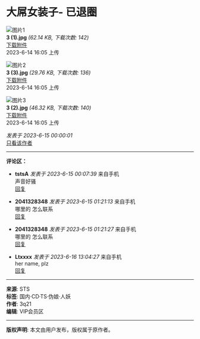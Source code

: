 # 大屌女装子- 已退圈

![图片1](data/attachment/forum/202306/14/160516k6xla15acq6c22ia.jpg)  
**3 (1).jpg** _(62.14 KB, 下载次数: 142)_  
[下载附件](forum.php?mod=attachment&aid=MjYwMDF8OTgzMDJhMDd8MTczNjgzOTUwMXwwfDkyNDc%3D&nothumb=yes)  
2023-6-14 16:05 上传  

![图片2](data/attachment/forum/202306/14/160516emnmlldnrdgwhrof.jpg)  
**3 (3).jpg** _(29.76 KB, 下载次数: 136)_  
[下载附件](forum.php?mod=attachment&aid=MjYwMDB8OTU0YjdhYTN8MTczNjgzOTUwMXwwfDkyNDc%3D&nothumb=yes)  
2023-6-14 16:05 上传  

![图片3](data/attachment/forum/202306/14/160516oxllxx7gvx11lxrk.jpg)  
**3 (2).jpg** _(46.32 KB, 下载次数: 140)_  
[下载附件](forum.php?mod=attachment&aid=MjYwMDJ8ZWM0MTE5YTB8MTczNjgzOTUwMXwwfDkyNDc%3D&nothumb=yes)  
2023-6-14 16:05 上传  

_发表于 2023-6-15 00:00:01_  
[只看该作者](forum.php?mod=viewthread&tid=9247&page=1&authorid=1)

---

**评论区：**

- **tstsA** _发表于 2023-6-15 00:07:39_ 来自手机  
声音好骚  
[回复](forum.php?mod=post&action=reply&fid=62&tid=9247&repquote=25911&extra=page%3D1&page=1)  

- **2041328348** _发表于 2023-6-15 01:21:13_ 来自手机  
哪里的 怎么联系  
[回复](forum.php?mod=post&action=reply&fid=62&tid=9247&repquote=25917&extra=page%3D1&page=1)  

- **2041328348** _发表于 2023-6-15 01:21:27_ 来自手机  
哪里的 怎么联系  
[回复](forum.php?mod=post&action=reply&fid=62&tid=9247&repquote=25918&extra=page%3D1&page=1)  

- **Ltxxxx** _发表于 2023-6-16 13:04:27_ 来自手机  
her name, plz  
[回复](forum.php?mod=post&action=reply&fid=62&tid=9247&repquote=25931&extra=page%3D1&page=1)  

---

**来源**: STS  
**标签**: 国内·CD·TS·伪娘·人妖  
**作者**: 3q21  
**编辑**: VIP会员区  

--- 

**版权声明**: 本文由用户发布，版权属于原作者。
<!-- tcd_original_link https://89.208.253.109/forum.php?mod=viewthread&tid=9247&extra=page%3D1 -->
